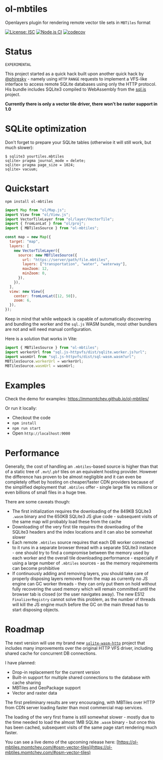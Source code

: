 # ol-mbtiles

Openlayers plugin for rendering remote vector tile sets in `MBTiles` format

[![License: ISC](https://img.shields.io/github/license/mmomtchev/ol-mbtiles)](https://github.com/mmomtchev/ol-mbtiles/blob/main/LICENSE)
[![Node.js CI](https://github.com/mmomtchev/ol-mbtiles/actions/workflows/node.js.yml/badge.svg)](https://github.com/mmomtchev/ol-mbtiles/actions/workflows/node.js.yml)
[![codecov](https://codecov.io/gh/mmomtchev/ol-mbtiles/branch/main/graph/badge.svg?token=wgDFzZEJRx)](https://codecov.io/gh/mmomtchev/ol-mbtiles)

# Status

`EXPERIMENTAL`

This project started as a quick hack built upon another quick hack by [@phiresky](https://github.com/phiresky/sql.js-httpvfs) - namely using `HTTP` `RANGE` requests to implement a VFS-like interface to access remote SQLite databases using only the HTTP protocol. His bundle includes SQLite3 compiled to WebAssembly from the [sql.js](https://github.com/sql-js/sql.js/) project.

**Currently there is only a vector tile driver, there won't be raster support in 1.0**

# SQLite optimization

Don't forget to prepare your SQLite tables (otherwise it will still work, but much slower):

```
$ sqlite3 yourtiles.mbtiles
sqlite> pragma journal_mode = delete;
sqlite> pragma page_size = 1024;
sqlite> vacuum;
```

# Quickstart

```
npm install ol-mbtiles
```

```js
import Map from "ol/Map.js";
import View from "ol/View.js";
import VectorTileLayer from "ol/layer/VectorTile";
import { fromLonLat } from "ol/proj";
import { MBTilesSource } from "ol-mbtiles";

const map = new Map({
  target: "map",
  layers: [
    new VectorTileLayer({
      source: new MBTilesSource({
        url: "https://server/path/file.mbtiles",
        layers: ["transportation", "water", "waterway"],
        maxZoom: 12,
        minZoom: 0,
      }),
    }),
  ],
  view: new View({
    center: fromLonLat([12, 50]),
    zoom: 6,
  }),
});
```

Keep in mind that while webpack is capable of automatically discovering and bundling the worker and the `sql.js` WASM bundle, most other bundlers are not and will need manual configuration.

Here is a solution that works in Vite:

```js
import { MBTilesSource } from "ol-mbtiles";
import workerUrl from "sql.js-httpvfs/dist/sqlite.worker.js?url";
import wasmUrl from "sql.js-httpvfs/dist/sql-wasm.wasm?url";
MBTilesSource.workerUrl = workerUrl;
MBTilesSource.wasmUrl = wasmUrl;
```

# Examples

Check the demo for examples: https://mmomtchev.github.io/ol-mbtiles/

Or run it locally:

- Checkout the code
- `npm install`
- `npm run start`
- Open `http://localhost:9000`

# Performance

Generally, the cost of handling an `.mbtiles`-based source is higher than that of a static tree of `.mvt`/`.pbf` tiles on an equivalent hosting provider. However the difference has proven to be almost negligible and it can even be completely offset by hosting on cheaper/faster CDN providers because of the simplified deployment that `.mbtiles` offer - single large file vs millions or even billions of small files in a huge tree.

There are some caveats though:

- The first initialization requires the downloading of the 849KB SQLite3 `.wasm` binary and the 650KB SQLite3 JS glue code - subsequent visits of the same map will probably load these from the cache
- Downloading of the very first tile requires the downloading of the SQLite3 headers and the index locations and it can also be somewhat slower
- Each remote `.mbtiles` source requires that each DB worker connected to it runs in a separate browser thread with a separate SQLite3 instance - one should try to find a compromise between the memory used by each worker and the overall tile downloading performance - especially if using a large number of `.mbtiles` sources - as the memory requirements can become prohibitive
- If continuously adding and removing layers, you should take care of properly disposing layers removed from the map as currently no JS engine can GC worker threads - they can only put them on hold without fully recovering the used memory which will remain committed until the browser tab is closed (or the user navigates away). The new ES12 `FinalizerRegistry` cannot solve this problem, as the number of threads will kill the JS engine much before the GC on the main thread has to start disposing objects.

# Roadmap

The next version will use my brand new [`sqlite-wasm-http`](https://github.com/mmomtchev/sqlite-wasm-http) project that includes many improvements over the original HTTP VFS driver, including shared cache for concurrent DB connections.

I have planned:
- Drop-in replacement for the current version
- Built-in support for multiple shared connections to the database with cache sharing
- MBTiles and GeoPackage support
- Vector and raster data

The first preliminary results are very encouraging, with MBTiles over HTTP from CDN server loading faster than most commercial map services.

The loading of the very first frame is still somewhat slower - mostly due to the time needed to load the almost 1MB SQLite `.wasm` binary - but once this has been cached, subsequent visits of the same page start rendering much faster.

You can see a live demo of the upcoming release here: [https://ol-mbtiles.momtchev.com/#osm-vector-tiles](https://ol-mbtiles.momtchev.com/#osm-vector-tiles)

